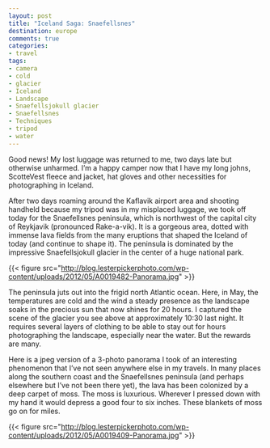 ```yaml
---
layout: post
title: "Iceland Saga: Snaefellsnes"
destination: europe
comments: true
categories:
- travel
tags:
- camera
- cold
- glacier
- Iceland
- Landscape
- Snaefellsjokull glacier
- Snaefellsnes
- Techniques
- tripod
- water
---
```

Good news! My lost luggage was returned to me, two days late but otherwise unharmed. I’m a happy camper now that I have my long johns, ScotteVest fleece and jacket, hat gloves and other necessities for photographing in Iceland.

After two days roaming around the Kaflavik airport area and shooting handheld because my tripod was in my misplaced luggage, we took off today for the Snaefellsnes peninsula, which is northwest of the capital city of Reykjavik (pronounced Rake-a-vik). It is a gorgeous area, dotted with immense lava fields from the many eruptions that shaped the Iceland of today (and continue to shape it). The peninsula is dominated by the impressive Snaefellsjokull glacier in the center of a huge national park.

{{< figure src="http://blog.lesterpickerphoto.com/wp-content/uploads/2012/05/A0019482-Panorama.jpg" >}}

The peninsula juts out into the frigid north Atlantic ocean. Here, in May, the temperatures are cold and the wind a steady presence as the landscape soaks in the precious sun that now shines for 20 hours. I captured the scene of the glacier you see above at approximately 10:30 last night. It requires several layers of clothing to be able to stay out for hours photographing the landscape, especially near the water. But the rewards are many.

Here is a jpeg version of a 3-photo panorama I took of an interesting phenomenon that I’ve not seen anywhere else in my travels. In many places along the southern coast and the Snaefellsnes peninsula (and perhaps elsewhere but I’ve not been there yet), the lava has been colonized by a deep carpet of moss. The moss is luxurious. Wherever I pressed down with my hand it would depress a good four to six inches. These blankets of moss go on for miles.

{{< figure src="http://blog.lesterpickerphoto.com/wp-content/uploads/2012/05/A0019409-Panorama.jpg" >}}